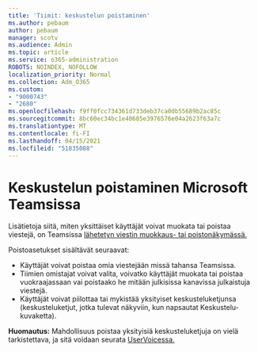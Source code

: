 ```yaml
---
title: 'Tiimit: keskustelun poistaminen'
ms.author: pebaum
author: pebaum
manager: scotv
ms.audience: Admin
ms.topic: article
ms.service: o365-administration
ROBOTS: NOINDEX, NOFOLLOW
localization_priority: Normal
ms.collection: Adm_O365
ms.custom:
- "9000743"
- "2680"
ms.openlocfilehash: f9ff0fcc734361d733deb37ca0db55689b2ac85c
ms.sourcegitcommit: 8bc60ec34bc1e40685e3976576e04a2623f63a7c
ms.translationtype: MT
ms.contentlocale: fi-FI
ms.lasthandoff: 04/15/2021
ms.locfileid: "51835088"
---
```

# <a name="delete-a-chat-in-microsoft-teams"></a>Keskustelun poistaminen Microsoft Teamsissa

Lisätietoja siitä, miten yksittäiset käyttäjät voivat muokata tai poistaa viestejä, on Teamsissa [lähetetyn viestin muokkaus- tai poistonäkymässä.](https://support.office.com/article/5f1fe604-a900-4a07-b8b7-8cf70ed6b263) 

Poistoasetukset sisältävät seuraavat:

- Käyttäjät voivat poistaa omia viestejään missä tahansa Teamsissa.
- Tiimien omistajat voivat valita, voivatko käyttäjät muokata tai poistaa vuokraajassaan vai poistaako he mitään julkisissa kanavissa julkaistuja viestejä.
- Käyttäjät voivat piilottaa tai mykistää yksityiset keskusteluketjunsa (keskusteluketjut, jotka tulevat näkyviin, kun napsautat Keskustelu-kuvaketta).

**Huomautus:** Mahdollisuus poistaa yksityisiä keskusteluketjuja on vielä tarkistettava, ja sitä voidaan seurata [UserVoicessa.](https://microsoftteams.uservoice.com/forums/555103-public/suggestions/33535006-delete-private-chat-threads) 